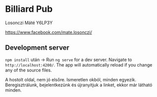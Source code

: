 # Billiard Pub

Losonczi Máté Y6LP3Y

https://www.facebook.com/mate.losonczi/


## Development server

`npm install` után ->
Run `ng serve` for a dev server. Navigate to `http://localhost:4200/`. The app will automatically reload if you change any of the source files.

A hostolt oldal, nem jó elsőre. Ismeretlen okból, minden egyezik. Beregisztrálunk, bejelentkezünk és újranyitjuk a linket, ekkor már látható minden.

